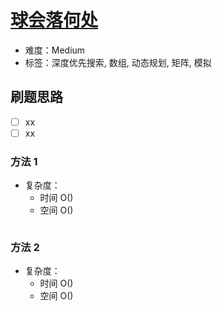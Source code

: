 # [球会落何处](https://leetcode-cn.com/problems/where-will-the-ball-fall/)

- 难度：Medium
- 标签：深度优先搜索, 数组, 动态规划, 矩阵, 模拟

## 刷题思路

- [ ] xx
- [ ] xx

### 方法 1

- 复杂度：
    - 时间 O()
    - 空间 O()

``` js

```

### 方法 2

- 复杂度：
    - 时间 O()
    - 空间 O()

``` js

```
